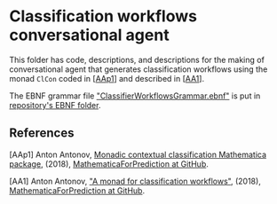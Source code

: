 # Classification workflows conversational agent

This folder has code, descriptions, and descriptions for the making of conversational agent
that generates classification workflows using the monad `ClCon` coded in 
\[[AAp1](https://github.com/antononcube/MathematicaForPrediction/blob/master/MonadicProgramming/MonadicContextualClassification.m)\] 
and described in 
\[[AA1](https://github.com/antononcube/MathematicaForPrediction/blob/master/MarkdownDocuments/A-monad-for-classification-workflows.md)\].

The EBNF grammar file 
["ClassifierWorkflowsGrammar.ebnf"](https://github.com/antononcube/ConversationalAgents/blob/master/EBNF/ClassifierWorkflowsGrammar.ebnf)
is put in [repository's EBNF folder](https://github.com/antononcube/ConversationalAgents/blob/master/EBNF/).

## References

\[AAp1\] Anton Antonov, [Monadic contextual classification Mathematica package](https://github.com/antononcube/MathematicaForPrediction/blob/master/MonadicProgramming/MonadicContextualClassification.m),
(2018), [MathematicaForPrediction at GitHub](https://github.com/antononcube/MathematicaForPrediction/).    

\[AA1\] Anton Antonov, ["A monad for classification workflows"](https://github.com/antononcube/MathematicaForPrediction/blob/master/MarkdownDocuments/A-monad-for-classification-workflows.md),
(2018), [MathematicaForPrediction at GitHub](https://github.com/antononcube/MathematicaForPrediction/).    